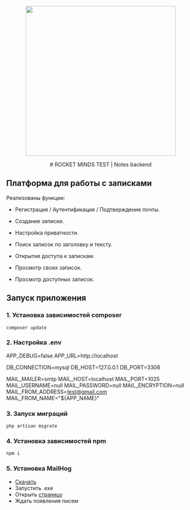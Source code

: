 <p align="center"><a href="https://laravel.com" target="_blank"><img src="https://raw.githubusercontent.com/laravel/art/master/logo-lockup/5%20SVG/2%20CMYK/1%20Full%20Color/laravel-logolockup-cmyk-red.svg" width="400"></a></p>

<p align="center">
# ROCKET MINDS TEST | Notes backend
</p>

## Платформа для работы с записками

Реализованы функции:

- Регистрация / Аутентификация / Подтверждение почты.
- Создание записки.
- Настройка приватности.
- Поиск записок по заголовку и тексту.
- Открытие доступа к запискам.

- Просмотр своих записок.
- Просмотр доступных записок.

## Запуск приложения

### 1. Установка зависимостей composer
`composer update`

### 2. Настройка .env
APP_DEBUG=false
APP_URL=http://localhost

DB_CONNECTION=mysql
DB_HOST=127.0.0.1
DB_PORT=3306

MAIL_MAILER=smtp
MAIL_HOST=localhost
MAIL_PORT=1025
MAIL_USERNAME=null
MAIL_PASSWORD=null
MAIL_ENCRYPTION=null
MAIL_FROM_ADDRESS=test@gmail.com
MAIL_FROM_NAME="${APP_NAME}"

### 3. Запуск миграций
`php artisan migrate`

### 4. Установка зависимостей npm
`npm i`

### 5. Установка MailHog
- [Скачать](https://github.com/mailhog/MailHog/releases/tag/v1.0.1)
- Запустить .exe
- Открыть [страницу](http://localhost:8025)
- Ждать появления писем
